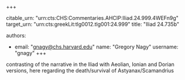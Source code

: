 +++


citable_urn: "urn:cts:CHS:Commentaries.AHCIP:Iliad.24.999.4WEFn9g"
target_urn: "urn:cts:greekLit:tlg0012.tlg001:24.999"
title: "Iliad 24.735b"

authors:
- email: "gnagy@chs.harvard.edu"
  name: "Gregory Nagy"
  username: "gnagy"
+++

<p>contrasting of the narrative in the Iliad with Aeolian, Ionian and Dorian versions, here regarding the death/survival of Astyanax/Scamandrius</p>